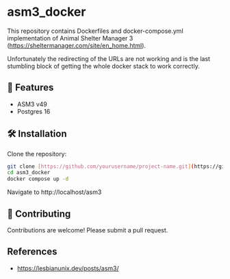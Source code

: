 # asm3_docker

This repository contains Dockerfiles and docker-compose.yml implementation of Animal Shelter Manager 3 (https://sheltermanager.com/site/en_home.html).

Unfortunately the redirecting of the URLs are not working and is the last stumbling block of getting the whole docker stack to work correctly.

## 🚀 Features

- ASM3 v49
- Postgres 16

## 🛠️ Installation

Clone the repository:

```bash
git clone [https://github.com/yourusername/project-name.git](https://github.com/jon-donker/asm3_docker.git)
cd asm3_docker
docker compose up -d
```

Navigate to http://localhost/asm3

## 🤝 Contributing

Contributions are welcome! Please submit a pull request.

## References
- https://lesbianunix.dev/posts/asm3/
